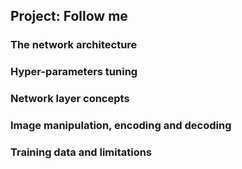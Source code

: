 ## Project: Follow me


### The network architecture


### Hyper-parameters tuning


### Network layer concepts


### Image manipulation, encoding and decoding


### Training data and limitations
